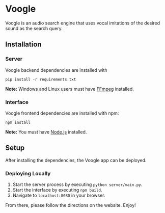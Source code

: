 # Voogle
Voogle is an audio search engine that uses vocal imitations of the desired sound as the search query.

## Installation
### Server
Voogle backend dependencies are installed with

```
pip install -r requirements.txt
```

**Note:** Windows and Linux users must have [FFmpeg](https://www.ffmpeg.org/) installed.

### Interface
Voogle frontend dependencies are installed with npm:

```
npm install
```

**Note:** You must have [Node.js](https://nodejs.org/en/) installed.

## Setup
After installing the dependencies, the Voogle app can be deployed.

### Deploying Locally
1. Start the server process by executing `python server/main.py`.
2. Start the interface by executing `npm build`.
3. Navigate to `localhost:8080` in your browser.

From there, please follow the directions on the website. Enjoy!

